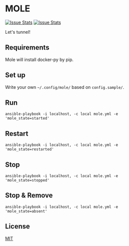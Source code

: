 MOLE
====

[![Issue Stats](http://issuestats.com/github/dochang/mole/badge/pr)](http://www.issuestats.com/github/dochang/mole)
[![Issue Stats](http://issuestats.com/github/dochang/mole/badge/issue)](http://www.issuestats.com/github/dochang/mole)

Let's tunnel!

Requirements
------------

Mole will install docker-py by pip.

Set up
------

Write your own `~/.config/mole/` based on `config.sample/`.

Run
---

    ansible-playbook -i localhost, -c local mole.yml -e 'mole_state=started'

Restart
-------

    ansible-playbook -i localhost, -c local mole.yml -e 'mole_state=restarted'

Stop
----

    ansible-playbook -i localhost, -c local mole.yml -e 'mole_state=stopped'

Stop & Remove
-------------

    ansible-playbook -i localhost, -c local mole.yml -e 'mole_state=absent'

License
-------

[MIT](https://dochang.mit-license.org/)

